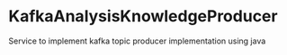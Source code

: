 # KafkaAnalysisKnowledgeProducer
Service to implement kafka topic producer implementation using java
